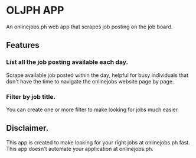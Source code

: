 # OLJPH APP

An onlinejobs.ph web app that scrapes job posting on the job board.

## Features

### List all the job posting available each day.

Scrape available job posted within the day, helpful for busy individuals that don't have the time to navigate the onlinejobs website page by page.

### Filter by job title.

You can create one or more filter to make looking for jobs much easier.

## Disclaimer.

This app is created to make looking for your right jobs at onlinejobs.ph fast. This app doesn't automate your application at onlinejobs.ph.
